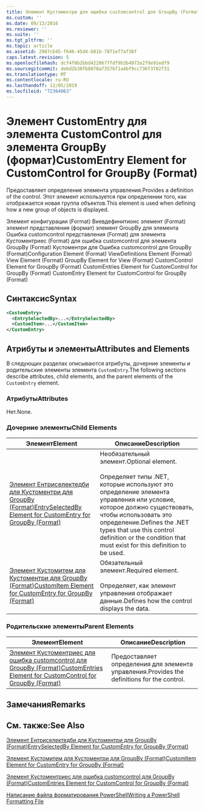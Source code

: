 ```yaml
---
title: Элемент Кустоментри для ошибка customcontrol для GroupBy (Format) | Документация Майкрософт
ms.custom: ''
ms.date: 09/13/2016
ms.reviewer: ''
ms.suite: ''
ms.tgt_pltfrm: ''
ms.topic: article
ms.assetid: 2987cb45-f646-45d4-b81b-7871e77af36f
caps.latest.revision: 5
ms.openlocfilehash: dcf4f8b2bbd422067ffdf9b3b4972e279e91edf9
ms.sourcegitcommit: debd2b38fb8070a7357bf1a4bf9cc736f3702f31
ms.translationtype: MT
ms.contentlocale: ru-RU
ms.lasthandoff: 12/05/2019
ms.locfileid: "72364063"
---
```

# <a name="customentry-element-for-customcontrol-for-groupby-format"></a><span data-ttu-id="8b9f8-102">Элемент CustomEntry для элемента CustomControl для элемента GroupBy (формат)</span><span class="sxs-lookup"><span data-stu-id="8b9f8-102">CustomEntry Element for CustomControl for GroupBy (Format)</span></span>

<span data-ttu-id="8b9f8-103">Предоставляет определение элемента управления.</span><span class="sxs-lookup"><span data-stu-id="8b9f8-103">Provides a definition of the control.</span></span> <span data-ttu-id="8b9f8-104">Этот элемент используется при определении того, как отображается новая группа объектов.</span><span class="sxs-lookup"><span data-stu-id="8b9f8-104">This element is used when defining how a new group of objects is displayed.</span></span>

<span data-ttu-id="8b9f8-105">Элемент конфигурации (Format) Виевдефинитионс элемент (Format) элемент представления (формат) элемент GroupBy для элемента Ошибка customcontrol представления (Format) для элемента Кустоментриес (Format) для ошибка customcontrol для элемента GroupBy (Format) Кустоментри для Ошибка customcontrol для GroupBy (Format)</span><span class="sxs-lookup"><span data-stu-id="8b9f8-105">Configuration Element (Format) ViewDefinitions Element (Format) View Element (Format) GroupBy Element for View (Format) CustomControl Element for GroupBy (Format) CustomEntries Element for CustomControl for GroupBy (Format) CustomEntry Element for CustomControl for GroupBy (Format)</span></span>

## <a name="syntax"></a><span data-ttu-id="8b9f8-106">Синтаксис</span><span class="sxs-lookup"><span data-stu-id="8b9f8-106">Syntax</span></span>

```xml
<CustomEntry>
  <EntrySelectedBy>...</EntrySelectedBy>
  <CustomItem>...</CustomItem>
</CustomEntry>
```

## <a name="attributes-and-elements"></a><span data-ttu-id="8b9f8-107">Атрибуты и элементы</span><span class="sxs-lookup"><span data-stu-id="8b9f8-107">Attributes and Elements</span></span>

<span data-ttu-id="8b9f8-108">В следующих разделах описываются атрибуты, дочерние элементы и родительские элементы элемента `CustomEntry`.</span><span class="sxs-lookup"><span data-stu-id="8b9f8-108">The following sections describe attributes, child elements, and the parent elements of the `CustomEntry` element.</span></span>

### <a name="attributes"></a><span data-ttu-id="8b9f8-109">Атрибуты</span><span class="sxs-lookup"><span data-stu-id="8b9f8-109">Attributes</span></span>

<span data-ttu-id="8b9f8-110">Нет.</span><span class="sxs-lookup"><span data-stu-id="8b9f8-110">None.</span></span>

### <a name="child-elements"></a><span data-ttu-id="8b9f8-111">Дочерние элементы</span><span class="sxs-lookup"><span data-stu-id="8b9f8-111">Child Elements</span></span>

|<span data-ttu-id="8b9f8-112">Элемент</span><span class="sxs-lookup"><span data-stu-id="8b9f8-112">Element</span></span>|<span data-ttu-id="8b9f8-113">Описание</span><span class="sxs-lookup"><span data-stu-id="8b9f8-113">Description</span></span>|
|-------------|-----------------|
|[<span data-ttu-id="8b9f8-114">Элемент Ентриселектедби для Кустоментри для GroupBy (Format)</span><span class="sxs-lookup"><span data-stu-id="8b9f8-114">EntrySelectedBy Element for CustomEntry for GroupBy (Format)</span></span>](./entryselectedby-element-for-customentry-for-groupby-format.md)|<span data-ttu-id="8b9f8-115">Необязательный элемент.</span><span class="sxs-lookup"><span data-stu-id="8b9f8-115">Optional element.</span></span><br /><br /> <span data-ttu-id="8b9f8-116">Определяет типы .NET, которые используют это определение элемента управления или условие, которое должно существовать, чтобы использовать это определение.</span><span class="sxs-lookup"><span data-stu-id="8b9f8-116">Defines the .NET types that use this control definition or the condition that must exist for this definition to be used.</span></span>|
|[<span data-ttu-id="8b9f8-117">Элемент Кустомитем для Кустоментри для GroupBy (Format)</span><span class="sxs-lookup"><span data-stu-id="8b9f8-117">CustomItem Element for CustomEntry for GroupBy (Format)</span></span>](./customitem-element-for-customentry-for-groupby-format.md)|<span data-ttu-id="8b9f8-118">Обязательный элемент.</span><span class="sxs-lookup"><span data-stu-id="8b9f8-118">Required element.</span></span><br /><br /> <span data-ttu-id="8b9f8-119">Определяет, как элемент управления отображает данные.</span><span class="sxs-lookup"><span data-stu-id="8b9f8-119">Defines how the control displays the data.</span></span>|

### <a name="parent-elements"></a><span data-ttu-id="8b9f8-120">Родительские элементы</span><span class="sxs-lookup"><span data-stu-id="8b9f8-120">Parent Elements</span></span>

|<span data-ttu-id="8b9f8-121">Элемент</span><span class="sxs-lookup"><span data-stu-id="8b9f8-121">Element</span></span>|<span data-ttu-id="8b9f8-122">Описание</span><span class="sxs-lookup"><span data-stu-id="8b9f8-122">Description</span></span>|
|-------------|-----------------|
|[<span data-ttu-id="8b9f8-123">Элемент Кустоментриес для ошибка customcontrol для GroupBy (Format)</span><span class="sxs-lookup"><span data-stu-id="8b9f8-123">CustomEntries Element for CustomControl for GroupBy (Format)</span></span>](./customentries-element-for-customcontrol-for-groupby-format.md)|<span data-ttu-id="8b9f8-124">Предоставляет определения для элемента управления.</span><span class="sxs-lookup"><span data-stu-id="8b9f8-124">Provides the definitions for the control.</span></span>|

## <a name="remarks"></a><span data-ttu-id="8b9f8-125">Замечания</span><span class="sxs-lookup"><span data-stu-id="8b9f8-125">Remarks</span></span>

## <a name="see-also"></a><span data-ttu-id="8b9f8-126">См. также:</span><span class="sxs-lookup"><span data-stu-id="8b9f8-126">See Also</span></span>

[<span data-ttu-id="8b9f8-127">Элемент Ентриселектедби для Кустоментри для GroupBy (Format)</span><span class="sxs-lookup"><span data-stu-id="8b9f8-127">EntrySelectedBy Element for CustomEntry for GroupBy (Format)</span></span>](./entryselectedby-element-for-customentry-for-groupby-format.md)

[<span data-ttu-id="8b9f8-128">Элемент Кустомитем для Кустоментри для GroupBy (Format)</span><span class="sxs-lookup"><span data-stu-id="8b9f8-128">CustomItem Element for CustomEntry for GroupBy (Format)</span></span>](./customitem-element-for-customentry-for-groupby-format.md)

[<span data-ttu-id="8b9f8-129">Элемент Кустоментриес для ошибка customcontrol для GroupBy (Format)</span><span class="sxs-lookup"><span data-stu-id="8b9f8-129">CustomEntries Element for CustomControl for GroupBy (Format)</span></span>](./customentries-element-for-customcontrol-for-groupby-format.md)

[<span data-ttu-id="8b9f8-130">Написание файла форматирования PowerShell</span><span class="sxs-lookup"><span data-stu-id="8b9f8-130">Writing a PowerShell Formatting File</span></span>](./writing-a-powershell-formatting-file.md)
